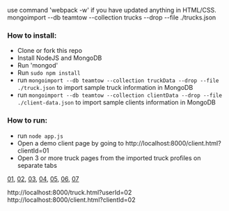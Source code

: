 use command 'webpack -w' if you have updated anything in HTML/CSS.
mongoimport --db teamtow --collection trucks --drop --file ./trucks.json



### How to install:

- Clone or fork this repo
- Install NodeJS and MongoDB
- Run 'mongod'
- Run `sudo npm install`
- run `mongoimport --db teamtow --collection truckData --drop --file ./truck.json` to import sample truck information in MongoDB
- run `mongoimport --db teamtow --collection clientData --drop --file ./client-data.json` to import sample clients information in MongoDB

### How to run: 

- run `node app.js`
- Open a demo client page by going to http://localhost:8000/client.html?clientId=01
- Open 3 or more truck pages from the imported truck profiles on separate tabs 



[01](http://localhost:8000/truck.html?userId=01), 
[02](http://localhost:8000/truck.html?userId=02), 
[03](http://localhost:8000/truck.html?userId=03), 
[04](http://localhost:8000/truck.html?userId=04), 
[05](http://localhost:8000/truck.html?userId=05), 
[06](http://localhost:8000/truck.html?userId=06), 
[07](http://localhost:8000/truck.html?userId=07)

http://localhost:8000/truck.html?userId=02
http://localhost:8000/client.html?clientId=02
